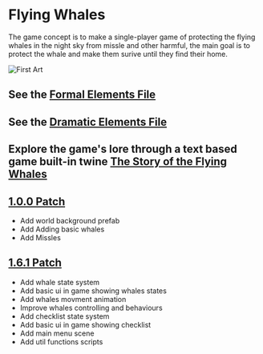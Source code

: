 # Flying Whales

The game concept is to make a single-player game of protecting the flying whales in the night sky from missle and other harmful, the main goal is to protect the whale and make them surive until they find their home.

![First Art](/images/first_art-01-01.png)

## See the [Formal Elements File](formal-elements.md)

## See the [Dramatic Elements File](dramatic-elements.md)

## Explore the game's lore through a text based game built-in twine [The Story of the Flying Whales](https://shoot-for-the-sky.github.io/flying-whales/The_story_of_the_flying_whales.html)

## [1.0.0 Patch](https://shoot-for-the-sky.itch.io/flying-wales-100)

* Add world background prefab
* Add Adding basic whales
* Add Missles

## [1.6.1 Patch](https://shoot-for-the-sky.itch.io/flying-whales-161)

* Add whale state system
* Add basic ui in game showing whales states
* Add whales movment animation
* Improve whales controlling and behaviours
* Add checklist state system
* Add basic ui in game showing checklist
* Add main menu scene
* Add util functions scripts
